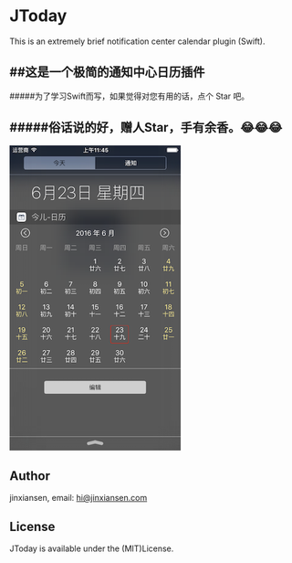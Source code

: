 # JToday
This is an extremely brief notification center calendar plugin (Swift).
 
##这是一个极简的通知中心日历插件
---
#####为了学习Swift而写，如果觉得对您有用的话，点个 Star 吧。

#####俗话说的好，赠人Star，手有余香。😂😂😂
---
 
 ![](6s-3.png)

 

## Author

jinxiansen, email: hi@jinxiansen.com

## License

JToday is available under the (MIT)License.